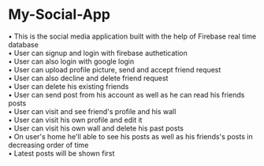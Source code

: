 # My-Social-App</br>
• This is the social media application built with the help of Firebase real time database</br>
• User can signup and login with firebase authetication</br>
• User can also login with google login</br>
• User can upload profile picture, send and accept friend request</br>
• User can also decline and delete friend request</br>
• User can delete his existing friends</br>
• User can send post from his account as well as he can read his friends posts</br>
• User can visit and see friend's profile and his wall</br>
• User can visit his own profile and edit it</br>
• User can visit his own wall and delete his past posts</br>
• On user's home he'll able to see his posts as well as his friends's posts in decreasing order of time</br>
• Latest posts will be shown first</br>
